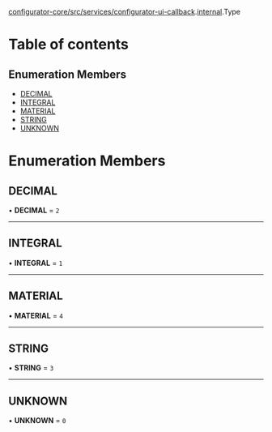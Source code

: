[configurator-core/src/services/configurator-ui-callback](../modules/configurator_core_src_services_configurator_ui_callback.md).[internal](../modules/configurator_core_src_services_configurator_ui_callback._internal_.md).Type

# Table of contents

## Enumeration Members

- [DECIMAL](configurator_core_src_services_configurator_ui_callback._internal_.Type.md#decimal)
- [INTEGRAL](configurator_core_src_services_configurator_ui_callback._internal_.Type.md#integral)
- [MATERIAL](configurator_core_src_services_configurator_ui_callback._internal_.Type.md#material)
- [STRING](configurator_core_src_services_configurator_ui_callback._internal_.Type.md#string)
- [UNKNOWN](configurator_core_src_services_configurator_ui_callback._internal_.Type.md#unknown)

# Enumeration Members

## DECIMAL

• **DECIMAL** = ``2``

___

## INTEGRAL

• **INTEGRAL** = ``1``

___

## MATERIAL

• **MATERIAL** = ``4``

___

## STRING

• **STRING** = ``3``

___

## UNKNOWN

• **UNKNOWN** = ``0``

